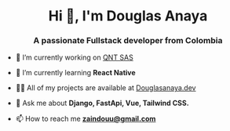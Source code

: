 <h1 align="center">Hi 👋, I'm Douglas Anaya</h1>
<h3 align="center">A passionate Fullstack developer from Colombia</h3>

- 🔭 I’m currently working on [QNT SAS](https://www.qnt.com.co)

- 🌱 I’m currently learning **React Native**

- 👨‍💻 All of my projects are available at [Douglasanaya.dev](Douglasanaya.dev)

- 💬 Ask me about **Django, FastApi, Vue, Tailwind CSS.**

- 📫 How to reach me **zaindouu@gmail.com**


